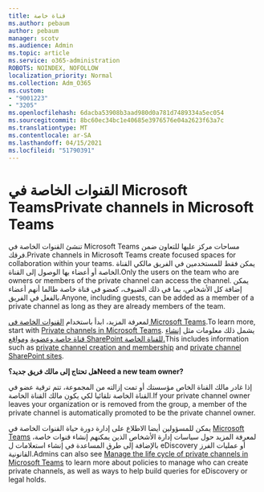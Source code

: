 ```yaml
---
title: قناة خاصة
ms.author: pebaum
author: pebaum
manager: scotv
ms.audience: Admin
ms.topic: article
ms.service: o365-administration
ROBOTS: NOINDEX, NOFOLLOW
localization_priority: Normal
ms.collection: Adm_O365
ms.custom:
- "9001223"
- "3205"
ms.openlocfilehash: 6dacba53908b3aad980d0a781d7489334a5ec054
ms.sourcegitcommit: 8bc60ec34bc1e40685e3976576e04a2623f63a7c
ms.translationtype: MT
ms.contentlocale: ar-SA
ms.lasthandoff: 04/15/2021
ms.locfileid: "51790391"
---
```

# <a name="private-channels-in-microsoft-teams"></a><span data-ttu-id="312ac-102">القنوات الخاصة في Microsoft Teams</span><span class="sxs-lookup"><span data-stu-id="312ac-102">Private channels in Microsoft Teams</span></span>

<span data-ttu-id="312ac-103">تنشئ القنوات الخاصة في Microsoft Teams مساحات مركز عليها للتعاون ضمن فرقك.</span><span class="sxs-lookup"><span data-stu-id="312ac-103">Private channels in Microsoft Teams create focused spaces for collaboration within your teams.</span></span> <span data-ttu-id="312ac-104">يمكن فقط للمستخدمين في الفريق مالكي القناة الخاصة أو أعضاء بها الوصول إلى القناة.</span><span class="sxs-lookup"><span data-stu-id="312ac-104">Only the users on the team who are owners or members of the private channel can access the channel.</span></span> <span data-ttu-id="312ac-105">يمكن إضافة كل الأشخاص، بما في ذلك الضيوف، كعضو في قناة خاصة طالما أنهم أعضاء بالفعل في الفريق.</span><span class="sxs-lookup"><span data-stu-id="312ac-105">Anyone, including guests, can be added as a member of a private channel as long as they are already members of the team.</span></span>

<span data-ttu-id="312ac-106">لمعرفة المزيد، ابدأ باستخدام [القنوات الخاصة في Microsoft Teams](https://docs.microsoft.com/MicrosoftTeams/private-channels).</span><span class="sxs-lookup"><span data-stu-id="312ac-106">To learn more, start with [Private channels in Microsoft Teams](https://docs.microsoft.com/MicrosoftTeams/private-channels).</span></span> <span data-ttu-id="312ac-107">يشمل ذلك معلومات مثل [إنشاء قناة خاصة وعضوية](https://docs.microsoft.com/MicrosoftTeams/private-channels#private-channel-creation-and-membership) [ومواقع SharePoint للقناة الخاصة.](https://docs.microsoft.com/MicrosoftTeams/private-channels#private-channel-sharepoint-sites)</span><span class="sxs-lookup"><span data-stu-id="312ac-107">This includes information such as [private channel creation and membership](https://docs.microsoft.com/MicrosoftTeams/private-channels#private-channel-creation-and-membership) and [private channel SharePoint sites](https://docs.microsoft.com/MicrosoftTeams/private-channels#private-channel-sharepoint-sites).</span></span>

<span data-ttu-id="312ac-108">**هل تحتاج إلى مالك فريق جديد؟**</span><span class="sxs-lookup"><span data-stu-id="312ac-108">**Need a new team owner?**</span></span>

<span data-ttu-id="312ac-109">إذا غادر مالك القناة الخاص مؤسستك أو تمت إزالته من المجموعة، تتم ترقية عضو في القناة الخاصة تلقائيا لكي يكون مالك القناة الخاصة.</span><span class="sxs-lookup"><span data-stu-id="312ac-109">If your private channel owner leaves your organization or is removed from the group, a member of the private channel is automatically promoted to be the private channel owner.</span></span>

<span data-ttu-id="312ac-110">يمكن للمسؤولين أيضا الاطلاع على إدارة دورة حياة القنوات الخاصة في [Microsoft Teams](https://docs.microsoft.com/MicrosoftTeams/private-channels-life-cycle-management) لمعرفة المزيد حول سياسات إدارة الأشخاص الذين يمكنهم إنشاء قنوات خاصة، بالإضافة إلى طرق المساعدة في إنشاء استعلامات ل eDiscovery أو عمليات الفرز القانونية.</span><span class="sxs-lookup"><span data-stu-id="312ac-110">Admins can also see [Manage the life cycle of private channels in Microsoft Teams](https://docs.microsoft.com/MicrosoftTeams/private-channels-life-cycle-management) to learn more about policies to manage who can create private channels, as well as ways to help build queries for eDiscovery or legal holds.</span></span>
